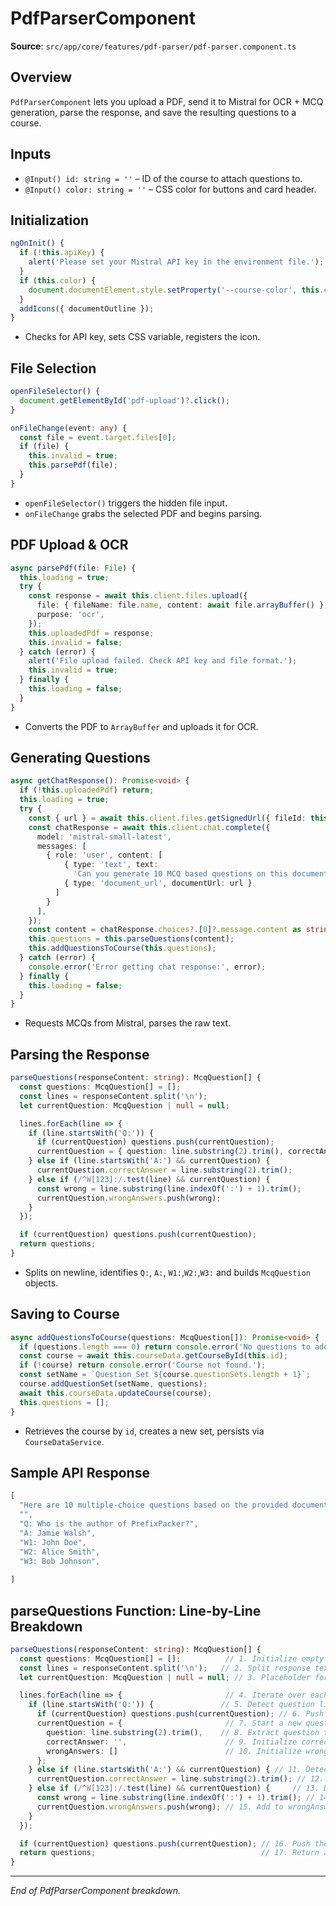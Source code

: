 # PdfParserComponent

**Source**: `src/app/core/features/pdf-parser/pdf-parser.component.ts`

## Overview
`PdfParserComponent` lets you upload a PDF, send it to Mistral for OCR + MCQ generation, parse the response, and save the resulting questions to a course.

## Inputs
- `@Input() id: string = ''` – ID of the course to attach questions to.
- `@Input() color: string = ''` – CSS color for buttons and card header.

## Initialization
```ts
ngOnInit() {
  if (!this.apiKey) {
    alert('Please set your Mistral API key in the environment file.');
  }
  if (this.color) {
    document.documentElement.style.setProperty('--course-color', this.color);
  }
  addIcons({ documentOutline });
}
```
- Checks for API key, sets CSS variable, registers the icon.

## File Selection
```ts
openFileSelector() {
  document.getElementById('pdf-upload')?.click();
}

onFileChange(event: any) {
  const file = event.target.files[0];
  if (file) {
    this.invalid = true;
    this.parsePdf(file);
  }
}
```
- `openFileSelector()` triggers the hidden file input.
- `onFileChange` grabs the selected PDF and begins parsing.

## PDF Upload & OCR
```ts
async parsePdf(file: File) {
  this.loading = true;
  try {
    const response = await this.client.files.upload({
      file: { fileName: file.name, content: await file.arrayBuffer() },
      purpose: 'ocr',
    });
    this.uploadedPdf = response;
    this.invalid = false;
  } catch (error) {
    alert('File upload failed. Check API key and file format.');
    this.invalid = true;
  } finally {
    this.loading = false;
  }
}
```
- Converts the PDF to `ArrayBuffer` and uploads it for OCR.

## Generating Questions
```ts
async getChatResponse(): Promise<void> {
  if (!this.uploadedPdf) return;
  this.loading = true;
  try {
    const { url } = await this.client.files.getSignedUrl({ fileId: this.uploadedPdf.id });
    const chatResponse = await this.client.chat.complete({
      model: 'mistral-small-latest',
      messages: [
        { role: 'user', content: [
            { type: 'text', text: 
              'Can you generate 10 MCQ based questions on this document?\nQ: [question]\nA: [answer]\nW1: [wrong1]\nW2: [wrong2]\nW3: [wrong3]' },
            { type: 'document_url', documentUrl: url }
          ]
        }
      ],
    });
    const content = chatResponse.choices?.[0]?.message.content as string;
    this.questions = this.parseQuestions(content);
    this.addQuestionsToCourse(this.questions);
  } catch (error) {
    console.error('Error getting chat response:', error);
  } finally {
    this.loading = false;
  }
}
```
- Requests MCQs from Mistral, parses the raw text.

## Parsing the Response
```ts
parseQuestions(responseContent: string): McqQuestion[] {
  const questions: McqQuestion[] = [];
  const lines = responseContent.split('\n');
  let currentQuestion: McqQuestion | null = null;

  lines.forEach(line => {
    if (line.startsWith('Q:')) {
      if (currentQuestion) questions.push(currentQuestion);
      currentQuestion = { question: line.substring(2).trim(), correctAnswer: '', wrongAnswers: [] };
    } else if (line.startsWith('A:') && currentQuestion) {
      currentQuestion.correctAnswer = line.substring(2).trim();
    } else if (/^W[123]:/.test(line) && currentQuestion) {
      const wrong = line.substring(line.indexOf(':') + 1).trim();
      currentQuestion.wrongAnswers.push(wrong);
    }
  });

  if (currentQuestion) questions.push(currentQuestion);
  return questions;
}
```
- Splits on newline, identifies `Q:`, `A:`, `W1:`,`W2:`,`W3:` and builds `McqQuestion` objects.

## Saving to Course
```ts
async addQuestionsToCourse(questions: McqQuestion[]): Promise<void> {
  if (questions.length === 0) return console.error('No questions to add.');
  const course = await this.courseData.getCourseById(this.id);
  if (!course) return console.error('Course not found.');
  const setName = `Question Set ${course.questionSets.length + 1}`;
  course.addQuestionSet(setName, questions);
  await this.courseData.updateCourse(course);
  this.questions = [];
}
```
- Retrieves the course by `id`, creates a new set, persists via `CourseDataService`.  

## Sample API Response
```ts
[
  "Here are 10 multiple-choice questions based on the provided document:",
  "",
  "Q: Who is the author of PrefixPacker?",
  "A: Jamie Walsh",
  "W1: John Doe",
  "W2: Alice Smith",
  "W3: Bob Johnson",
 
]
```

## parseQuestions Function: Line-by-Line Breakdown
```ts
parseQuestions(responseContent: string): McqQuestion[] {
  const questions: McqQuestion[] = [];          // 1. Initialize empty array for parsed questions
  const lines = responseContent.split('\n');   // 2. Split response text into lines
  let currentQuestion: McqQuestion | null = null; // 3. Placeholder for building each question

  lines.forEach(line => {                       // 4. Iterate over each line
    if (line.startsWith('Q:')) {               // 5. Detect question line
      if (currentQuestion) questions.push(currentQuestion); // 6. Push previous question if exists
      currentQuestion = {                       // 7. Start a new question object
        question: line.substring(2).trim(),    // 8. Extract question text after 'Q:'
        correctAnswer: '',                      // 9. Initialize correctAnswer
        wrongAnswers: []                        // 10. Initialize wrongAnswers array
      };
    } else if (line.startsWith('A:') && currentQuestion) { // 11. Detect answer line
      currentQuestion.correctAnswer = line.substring(2).trim(); // 12. Extract correct answer
    } else if (/^W[123]:/.test(line) && currentQuestion) {     // 13. Detect wrong answer lines (W1/W2/W3)
      const wrong = line.substring(line.indexOf(':') + 1).trim(); // 14. Extract wrong answer text
      currentQuestion.wrongAnswers.push(wrong); // 15. Add to wrongAnswers
    }
  });

  if (currentQuestion) questions.push(currentQuestion); // 16. Push the last question
  return questions;                                     // 17. Return array of McqQuestion
}
```

---

*End of PdfParserComponent breakdown.*